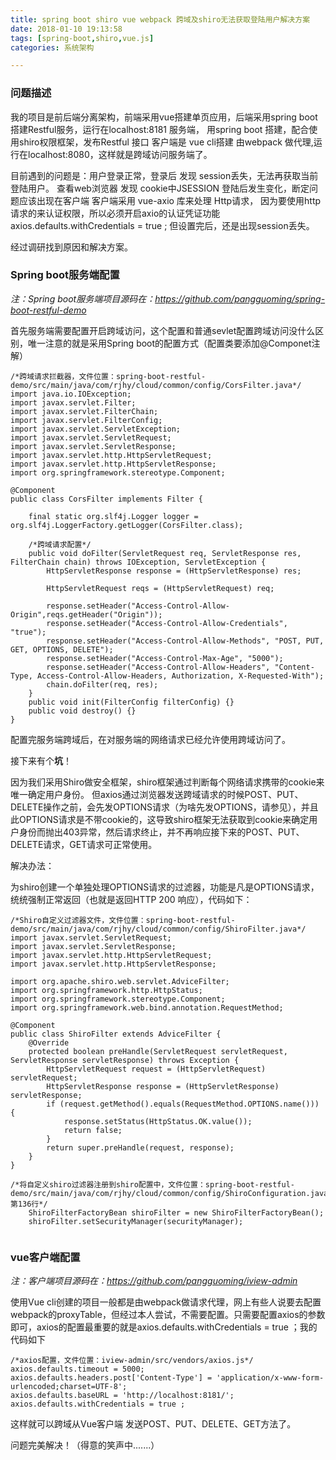 ```yaml
---
title: spring boot shiro vue webpack 跨域及shiro无法获取登陆用户解决方案
date: 2018-01-10 19:13:58
tags: [spring-boot,shiro,vue.js]
categories: 系统架构

---
```



### 问题描述
我的项目是前后端分离架构，前端采用vue搭建单页应用，后端采用spring boot搭建Restful服务，运行在localhost:8181
服务端， 用spring boot 搭建，配合使用shiro权限框架，发布Restful 接口
客户端是 vue cli搭建 由webpack 做代理,运行在localhost:8080，这样就是跨域访问服务端了。

目前遇到的问题是：用户登录正常，登录后 发现 session丢失，无法再获取当前登陆用户。
查看web浏览器 发现 cookie中JSESSION 登陆后发生变化，断定问题应该出现在客户端
客户端采用 vue-axio 库来处理 Http请求，
因为要使用http请求的来认证权限，所以必须开启axio的认证凭证功能
axios.defaults.withCredentials = true ;
但设置完后，还是出现session丢失。

经过调研找到原因和解决方案。


### Spring boot服务端配置

*注：Spring boot服务端项目源码在：https://github.com/pangguoming/spring-boot-restful-demo*

首先服务端需要配置开启跨域访问，这个配置和普通sevlet配置跨域访问没什么区别，唯一注意的就是采用Spring boot的配置方式（配置类要添加@Componet注解）

```
/*跨域请求拦截器，文件位置：spring-boot-restful-demo/src/main/java/com/rjhy/cloud/common/config/CorsFilter.java*/
import java.io.IOException;
import javax.servlet.Filter;
import javax.servlet.FilterChain;
import javax.servlet.FilterConfig;
import javax.servlet.ServletException;
import javax.servlet.ServletRequest;
import javax.servlet.ServletResponse;
import javax.servlet.http.HttpServletRequest;
import javax.servlet.http.HttpServletResponse;
import org.springframework.stereotype.Component;

@Component  
public class CorsFilter implements Filter {  
  
    final static org.slf4j.Logger logger = org.slf4j.LoggerFactory.getLogger(CorsFilter.class);  
  
    /*跨域请求配置*/
    public void doFilter(ServletRequest req, ServletResponse res, FilterChain chain) throws IOException, ServletException {  
        HttpServletResponse response = (HttpServletResponse) res;  
  
        HttpServletRequest reqs = (HttpServletRequest) req;  
  
        response.setHeader("Access-Control-Allow-Origin",reqs.getHeader("Origin"));  
        response.setHeader("Access-Control-Allow-Credentials", "true");  
        response.setHeader("Access-Control-Allow-Methods", "POST, PUT, GET, OPTIONS, DELETE");  
        response.setHeader("Access-Control-Max-Age", "5000");  
        response.setHeader("Access-Control-Allow-Headers", "Content-Type, Access-Control-Allow-Headers, Authorization, X-Requested-With");
        chain.doFilter(req, res);  
    }  
    public void init(FilterConfig filterConfig) {}  
    public void destroy() {}  
}
```

配置完服务端跨域后，在对服务端的网络请求已经允许使用跨域访问了。

接下来有个**坑**！

因为我们采用Shiro做安全框架，shiro框架通过判断每个网络请求携带的cookie来唯一确定用户身份。
但axios通过浏览器发送跨域请求的时候POST、PUT、DELETE操作之前，会先发OPTIONS请求（为啥先发OPTIONS，请参见），并且此OPTIONS请求是不带cookie的，这导致shiro框架无法获取到cookie来确定用户身份而抛出403异常，然后请求终止，并不再响应接下来的POST、PUT、DELETE请求，GET请求可正常使用。

解决办法：

为shiro创建一个单独处理OPTIONS请求的过滤器，功能是凡是OPTIONS请求，统统强制正常返回（也就是返回HTTP 200 响应），代码如下：


```
/*Shiro自定义过滤器文件，文件位置：spring-boot-restful-demo/src/main/java/com/rjhy/cloud/common/config/ShiroFilter.java*/
import javax.servlet.ServletRequest;
import javax.servlet.ServletResponse;
import javax.servlet.http.HttpServletRequest;
import javax.servlet.http.HttpServletResponse;

import org.apache.shiro.web.servlet.AdviceFilter;
import org.springframework.http.HttpStatus;
import org.springframework.stereotype.Component;
import org.springframework.web.bind.annotation.RequestMethod;

@Component
public class ShiroFilter extends AdviceFilter {
	@Override
	protected boolean preHandle(ServletRequest servletRequest, ServletResponse servletResponse) throws Exception {
		HttpServletRequest request = (HttpServletRequest) servletRequest;
		HttpServletResponse response = (HttpServletResponse) servletResponse;
		if (request.getMethod().equals(RequestMethod.OPTIONS.name())) {
			response.setStatus(HttpStatus.OK.value());
			return false;
		}
		return super.preHandle(request, response);
	}
}
```


   
```
/*将自定义shiro过滤器注册到shiro配置中，文件位置：spring-boot-restful-demo/src/main/java/com/rjhy/cloud/common/config/ShiroConfiguration.java 第136行*/
    ShiroFilterFactoryBean shiroFilter = new ShiroFilterFactoryBean();
    shiroFilter.setSecurityManager(securityManager);
        
```


### vue客户端配置

*注：客户端项目源码在：https://github.com/pangguoming/iview-admin*

使用Vue cli创建的项目一般都是由webpack做请求代理，网上有些人说要去配置webpack的proxyTable，但经过本人尝试，不需要配置。只需要配置axios的参数即可，axios的配置最重要的就是axios.defaults.withCredentials = true ；我的代码如下

```
/*axios配置，文件位置：iview-admin/src/vendors/axios.js*/
axios.defaults.timeout = 5000;
axios.defaults.headers.post['Content-Type'] = 'application/x-www-form-urlencoded;charset=UTF-8';
axios.defaults.baseURL = 'http://localhost:8181/';
axios.defaults.withCredentials = true ;
```
这样就可以跨域从Vue客户端 发送POST、PUT、DELETE、GET方法了。

问题完美解决！（得意的笑声中.......）

